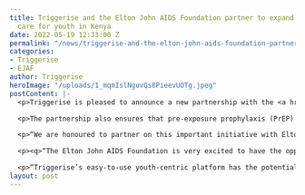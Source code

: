 ```yaml
---
title: Triggerise and the Elton John AIDS Foundation partner to expand mental health
  care for youth in Kenya
date: 2022-05-19 12:33:00 Z
permalink: "/news/triggerise-and-the-elton-john-aids-foundation-partner-to-expand-mental-health-care-for-youth-in-kenya"
categories:
- Triggerise
- EJAF
author: Triggerise
heroImage: "/uploads/1_mqmIslNguvQs8PieevUOTg.jpeg"
postContent: |-
  <p>Triggerise is pleased to announce a new partnership with the <a href="https://www.eltonjohnaidsfoundation.org/" target="_blank">Elton John AIDS Foundation </a>(EJAF) to empower young people in Kenya to take control of their mental and physical health on their own terms. The $1 million grant from EJAF will ensure all Triggerise-associated clinics in Mombasa, Kenya provide mental health screening and services (ranging from individual and group counselling to trauma-based care) over the next three years. These crucial mental health offerings will be fully integrated with Triggerise’s pre-existing sexual and reproductive health (SRH) services for young people between the ages of 15 and 24.</p>

  <p>The partnership also ensures that pre-exposure prophylaxis (PrEP) and antiretroviral therapy (ART) are part of Triggerise’s established offerings in Mombasa, as seamless access to SRH is crucial for this age group. Triggerise will, for the first time, work across both an existing private sector network of clinics and expand its platform coverage to include public sector clinics providing HIV services. Members will then be enrolled onto Triggerise’s mobile-powered platform, connecting them to appropriate services at no cost. The platform will anonymously track their HIV care journey with the goal of keeping them on treatment and accessing services. The Triggerise platform also allows for feedback on service experience so improvements can be made to meet young people’s ever-evolving needs.</p>

  <p>“We are honoured to partner on this important initiative with Elton John AIDS Foundation,” said Richard Matikanya, Chief Operating Officer of Triggerise. “The timing of this investment is particularly exciting, as the growing mental health burden among young people in their diversity — particularly those living with HIV — has largely been overlooked. Our partnership will allow us to contribute to the evidence base on how to ensure that young people have access to mental health services that respond to their needs on their terms.”</p>

  <p><q>“The Elton John AIDS Foundation is very excited to have the opportunity to partner with the innovative team at Triggerise to expand its existing programme for young people to include services to support their mental health,” said Anne Aslett, Chief Executive Officer of the Elton John AIDS Foundation. “We know that mental health and physical health are syndemic and therefore critical to address simultaneously.”</q></p>

  <p>“Triggerise’s easy-to-use youth-centric platform has the potential to reach underserved, and often discriminated against young people, many of whom are LGBTQ+,” Dr. Lindsay Hayden, who leads the Young People portfolio at the Elton John AIDS Foundation. “We’re eager to empower them with the information, support, and services they need to live holistically healthy lives.”</p>
layout: post
---
```


